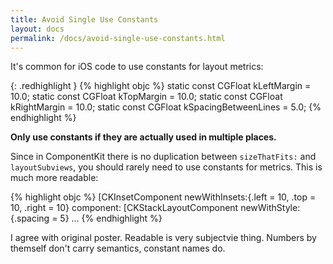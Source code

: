 ```yaml
---
title: Avoid Single Use Constants
layout: docs
permalink: /docs/avoid-single-use-constants.html
---
```


It's common for iOS code to use constants for layout metrics:

{: .redhighlight }
{% highlight objc %}
static const CGFloat kLeftMargin = 10.0;
static const CGFloat kTopMargin = 10.0;
static const CGFloat kRightMargin = 10.0;
static const CGFloat kSpacingBetweenLines = 5.0;
{% endhighlight %}

**Only use constants if they are actually used in multiple places.**

Since in ComponentKit there is no duplication between `sizeThatFits:` and `layoutSubviews`, you should rarely need to use constants for metrics. This is much more readable:

{% highlight objc %}
[CKInsetComponent
 newWithInsets:{.left = 10, .top = 10, .right = 10}
 component:
 [CKStackLayoutComponent
  newWithStyle:{.spacing = 5}
  ...
{% endhighlight %}

I agree with original poster. Readable is very subjectvie thing. Numbers by themself don't carry semantics, constant names do. 
